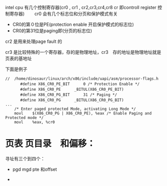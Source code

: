 intel cpu 有几个控制寄存器(cr0 , cr1 , cr2,cr3,cr4,cr8   cr 即controll register 控制寄存器)　　 
cr0 会有几个标志位和分页和保护模式有关
- CR0的第０位是PE(protection enable 开启保护模式的标志位)
- CR0的第31位是paging即(分页的标志位)

cr2 是用来处理page fault 的

cr3 是比较特殊的一个寄存器，存的是物理地址，cr3　存的地址是物理地址就是页表的基地址

下面是例子　　
```
//  /home/dinosaur/linux/arch/x86/include/uapi/asm/processor-flags.h
　　　　#define X86_CR0_PE_BIT		0 /* Protection Enable */
　　　　#define X86_CR0_PE		_BITUL(X86_CR0_PE_BIT)
　　　　#define X86_CR0_PG_BIT		31 /* Paging */
　　　　#define X86_CR0_PG		_BITUL(X86_CR0_PG_BIT)
...
	/* Enter paged protected Mode, activating Long Mode */
	movl	$(X86_CR0_PG | X86_CR0_PE), %eax /* Enable Paging and Protected mode */
	movl	%eax, %cr0
```




# 页表 页目录　和偏移：　　
寻址有三个到四个：
- pgd mgd pte 和offset

*
